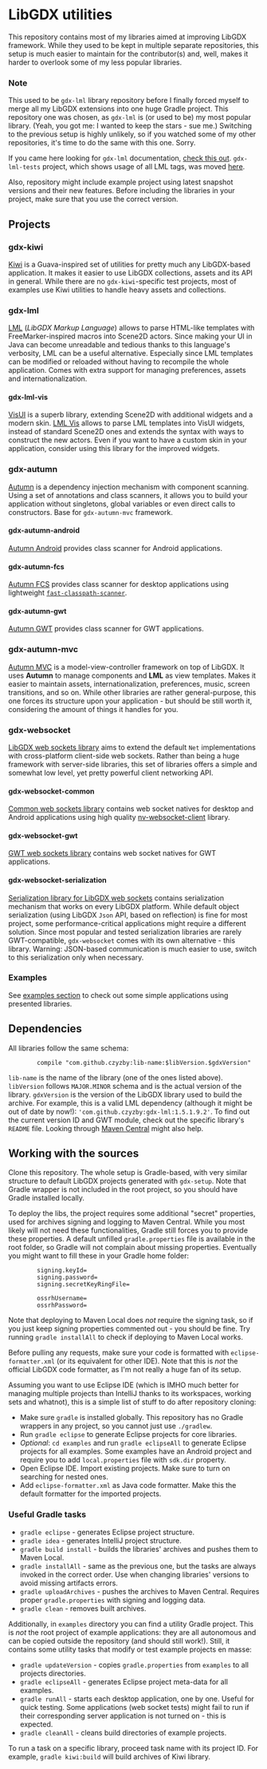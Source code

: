 # LibGDX utilities
This repository contains most of my libraries aimed at improving LibGDX framework. While they used to be kept in multiple separate repositories, this setup is much easier to maintain for the contributor(s) and, well, makes it harder to overlook some of my less popular libraries.

### Note
This used to be `gdx-lml` library repository before I finally forced myself to merge all my LibGDX extensions into one huge Gradle project. This repository one was chosen, as `gdx-lml` is (or used to be) my most popular library. (Yeah, you got me: I wanted to keep the stars - sue me.) Switching to the previous setup is highly unlikely, so if you watched some of my other repositories, it's time to do the same with this one. Sorry.

If you came here looking for `gdx-lml` documentation, [check this out](https://github.com/czyzby/gdx-lml/tree/master/lml). `gdx-lml-tests` project, which shows usage of all LML tags, was moved [here](https://github.com/czyzby/gdx-lml/tree/master/examples/gdx-lml-tests).

Also, repository might include example project using latest snapshot versions and their new features. Before including the libraries in your project, make sure that you use the correct version.

## Projects

### gdx-kiwi
[Kiwi](https://github.com/czyzby/gdx-lml/tree/master/kiwi) is a Guava-inspired set of utilities for pretty much any LibGDX-based application. It makes it easier to use LibGDX collections, assets and its API in general. While there are no `gdx-kiwi`-specific test projects, most of examples use Kiwi utilities to handle heavy assets and collections.

### gdx-lml
[LML](https://github.com/czyzby/gdx-lml/tree/master/lml) (*LibGDX Markup Language*) allows to parse HTML-like templates with FreeMarker-inspired macros into Scene2D actors. Since making your UI in Java can become unreadable and tedious thanks to this language's verbosity, LML can be a useful alternative. Especially since LML templates can be modified or reloaded without having to recompile the whole application. Comes with extra support for managing preferences, assets and internationalization.

#### gdx-lml-vis
[VisUI](https://github.com/kotcrab/VisEditor/wiki/VisUI) is a superb library, extending Scene2D with additional widgets and a modern skin. [LML Vis](https://github.com/czyzby/gdx-lml/tree/master/lml-vis) allows to parse LML templates into VisUI widgets, instead of standard Scene2D ones and extends the syntax with ways to construct the new actors. Even if you want to have a custom skin in your application, consider using this library for the improved widgets.

### gdx-autumn
[Autumn](https://github.com/czyzby/gdx-lml/tree/master/autumn) is a dependency injection mechanism with component scanning. Using a set of annotations and class scanners, it allows you to build your application without singletons, global variables or even direct calls to constructors. Base for `gdx-autumn-mvc` framework.

#### gdx-autumn-android
[Autumn Android](https://github.com/czyzby/gdx-lml/tree/master/autumn/natives/android) provides class scanner for Android applications.

#### gdx-autumn-fcs
[Autumn FCS](https://github.com/czyzby/gdx-lml/tree/master/autumn/natives/fcs) provides class scanner for desktop applications using lightweight [`fast-classpath-scanner`](https://github.com/lukehutch/fast-classpath-scanner).

#### gdx-autumn-gwt
[Autumn GWT](https://github.com/czyzby/gdx-lml/tree/master/autumn/natives/gwt) provides class scanner for GWT applications.

### gdx-autumn-mvc
[Autumn MVC](https://github.com/czyzby/gdx-lml/tree/master/mvc) is a model-view-controller framework on top of LibGDX. It uses **Autumn** to manage components and **LML** as view templates. Makes it easier to maintain assets, internationalization, preferences, music, screen transitions, and so on. While other libraries are rather general-purpose, this one forces its structure upon your application - but should be still worth it, considering the amount of things it handles for you.

### gdx-websocket
[LibGDX web sockets library](https://github.com/czyzby/gdx-lml/tree/master/websocket) aims to extend the default `Net` implementations with cross-platform client-side web sockets. Rather than being a huge framework with server-side libraries, this set of libraries offers a simple and somewhat low level, yet pretty powerful client networking API.

#### gdx-websocket-common
[Common web sockets library](https://github.com/czyzby/gdx-lml/tree/master/websocket/natives/common) contains web socket natives for desktop and Android applications using high quality [nv-websocket-client](https://github.com/TakahikoKawasaki/nv-websocket-client) library.

#### gdx-websocket-gwt
[GWT web sockets library](https://github.com/czyzby/gdx-lml/tree/master/websocket/natives/gwt) contains web socket natives for GWT applications.

#### gdx-websocket-serialization
[Serialization library for LibGDX web sockets](https://github.com/czyzby/gdx-lml/tree/master/websocket/natives/serialization) contains serialization mechanism that works on every LibGDX platform. While default object serialization (using LibGDX `Json` API, based on reflection) is fine for most project, some performance-critical applications might require a different solution. Since most popular and tested serialization libraries are rarely GWT-compatible, `gdx-websocket` comes with its own alternative - this library. Warning: JSON-based communication is much easier to use, switch to this serialization only when necessary.

### Examples
See [examples section](https://github.com/czyzby/gdx-lml/tree/master/examples) to check out some simple applications using presented libraries.

## Dependencies
All libraries follow the same schema:
```
        compile "com.github.czyzby:lib-name:$libVersion.$gdxVersion"
```
`lib-name` is the name of the library (one of the ones listed above). `libVersion` follows `MAJOR.MINOR` schema and is the actual version of the library. `gdxVersion` is the version of the LibGDX library used to build the archive. For example, this is a valid LML dependency (although it might be out of date by now!): `'com.github.czyzby:gdx-lml:1.5.1.9.2'`. To find out the current version ID and GWT module, check out the specific library's `README` file. Looking through [Maven Central](http://search.maven.org/#search|ga|1|g%3A%22com.github.czyzby%22) might also help.

## Working with the sources
Clone this repository. The whole setup is Gradle-based, with very similar structure to default LibGDX projects generated with `gdx-setup`. Note that Gradle wrapper is not included in the root project, so you should have Gradle installed locally.

To deploy the libs, the project requires some additional "secret" properties, used for archives signing and logging to Maven Central. While you most likely will not need these functionalities, Gradle still forces you to provide these properties. A default unfilled `gradle.properties` file is available in the root folder, so Gradle will not complain about missing properties. Eventually you might want to fill these in your Gradle home folder:
```
        signing.keyId= 
        signing.password= 
        signing.secretKeyRingFile= 

        ossrhUsername= 
        ossrhPassword= 
```
Note that deploying to Maven Local does *not* require the signing task, so if you just keep signing properties commented out - you should be fine. Try running `gradle installAll` to check if deploying to Maven Local works.

Before pulling any requests, make sure your code is formatted with `eclipse-formatter.xml` (or its equivalent for other IDE). Note that this is *not* the official LibGDX code formatter, as I'm not really a huge fan of its setup.

Assuming you want to use Eclipse IDE (which is IMHO much better for managing multiple projects than IntelliJ thanks to its workspaces, working sets and whatnot), this is a simple list of stuff to do after repository cloning:

- Make sure `gradle` is installed globally. This repository has no Gradle wrappers in any project, so you cannot just use `./gradlew`.
- Run `gradle eclipse` to generate Eclipse projects for core libraries.
- *Optional*: `cd examples` and run `gradle eclipseAll` to generate Eclipse projects for all examples. Some examples have an Android project and require you to add `local.properties` file with `sdk.dir` property.
- Open Eclipse IDE. Import existing projects. Make sure to turn on searching for nested ones.
- Add `eclipse-formatter.xml` as Java code formatter. Make this the default formatter for the imported projects.

### Useful Gradle tasks
- `gradle eclipse` - generates Eclipse project structure.
- `gradle idea` - generates IntelliJ project structure.
- `gradle build install` - builds the libraries' archives and pushes them to Maven Local.
- `gradle installAll` - same as the previous one, but the tasks are always invoked in the correct order. Use when changing libraries' versions to avoid missing artifacts errors.
- `gradle uploadArchives` - pushes the archives to Maven Central. Requires proper `gradle.properties` with signing and logging data.
- `gradle clean` - removes built archives.

Additionally, in `examples` directory you can find a utility Gradle project. This is *not* the root project of example applications: they are all autonomous and can be copied outside the repository (and should still work!). Still, it contains some utility tasks that modify or test example projects en masse:

- `gradle updateVersion` - copies `gradle.properties` from `examples` to all projects directories.
- `gradle eclipseAll` - generates Eclipse project meta-data for all examples.
- `gradle runAll` - starts each desktop application, one by one. Useful for quick testing. Some applications (web socket tests) might fail to run if their corresponding server application is not turned on - this is expected.
- `gradle cleanAll` - cleans build directories of example projects.

To run a task on a specific library, proceed task name with its project ID. For example, `gradle kiwi:build` will build archives of Kiwi library.
